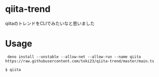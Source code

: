 # qiita-trend
qiitaのトレンドをCLIでみたいなと思いました
# Usage 
` deno install --unstable --allow-net --allow-run --name qiita https://raw.githubusercontent.com/toki23/qiita-trend/master/main.ts`

`$ qiita`
